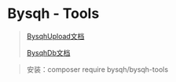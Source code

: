 Bysqh - Tools
===============
> [BysqhUpload文档](https://github.com/xcdha/bysqhtools/blob/main/BysqhUpload.md)
> 
> [BysqhDb文档](https://github.com/xcdha/bysqhtools/blob/main/BysqhDb.md)
> 

> 安装：composer require bysqh/bysqh-tools
